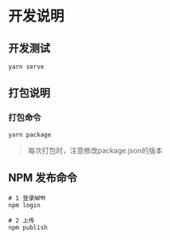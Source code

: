 # 开发说明

## 开发测试
```hash
yarn serve
```

## 打包说明
### 打包命令
```hash
yarn package

```
> 每次打包时，注意修改package.json的版本

## NPM 发布命令
```
# 1 登录NPM
npm login

# 2 上传
npm publish
```